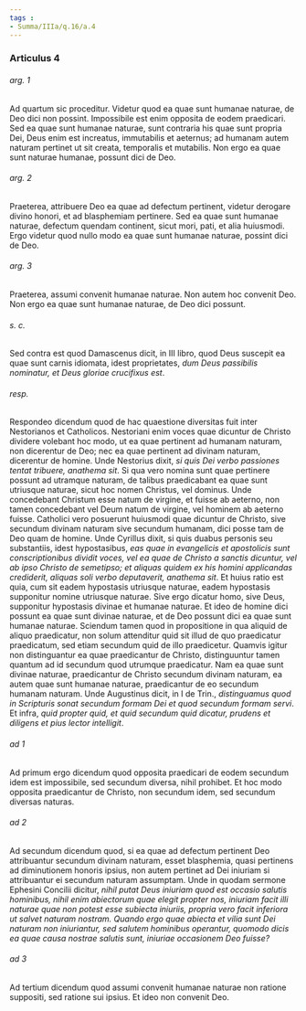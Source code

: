 ```yaml
---
tags : 
- Summa/IIIa/q.16/a.4
---
```


### Articulus 4

###### arg. 1
Ad quartum sic proceditur. Videtur quod ea quae sunt humanae naturae, de Deo dici non possint. Impossibile est enim opposita de eodem praedicari. Sed ea quae sunt humanae naturae, sunt contraria his quae sunt propria Dei, Deus enim est increatus, immutabilis et aeternus; ad humanam autem naturam pertinet ut sit creata, temporalis et mutabilis. Non ergo ea quae sunt naturae humanae, possunt dici de Deo.

###### arg. 2
Praeterea, attribuere Deo ea quae ad defectum pertinent, videtur derogare divino honori, et ad blasphemiam pertinere. Sed ea quae sunt humanae naturae, defectum quendam continent, sicut mori, pati, et alia huiusmodi. Ergo videtur quod nullo modo ea quae sunt humanae naturae, possint dici de Deo.

###### arg. 3
Praeterea, assumi convenit humanae naturae. Non autem hoc convenit Deo. Non ergo ea quae sunt humanae naturae, de Deo dici possunt.

###### s. c.
Sed contra est quod Damascenus dicit, in III libro, quod Deus suscepit ea quae sunt carnis idiomata, idest proprietates, *dum Deus passibilis nominatur, et Deus gloriae crucifixus est*.

###### resp.
Respondeo dicendum quod de hac quaestione diversitas fuit inter Nestorianos et Catholicos. Nestoriani enim voces quae dicuntur de Christo dividere volebant hoc modo, ut ea quae pertinent ad humanam naturam, non dicerentur de Deo; nec ea quae pertinent ad divinam naturam, dicerentur de homine. Unde Nestorius dixit, *si quis Dei verbo passiones tentat tribuere, anathema sit*. Si qua vero nomina sunt quae pertinere possunt ad utramque naturam, de talibus praedicabant ea quae sunt utriusque naturae, sicut hoc nomen Christus, vel dominus. Unde concedebant Christum esse natum de virgine, et fuisse ab aeterno, non tamen concedebant vel Deum natum de virgine, vel hominem ab aeterno fuisse. Catholici vero posuerunt huiusmodi quae dicuntur de Christo, sive secundum divinam naturam sive secundum humanam, dici posse tam de Deo quam de homine. Unde Cyrillus dixit, si quis duabus personis seu substantiis, idest hypostasibus, *eas quae in evangelicis et apostolicis sunt conscriptionibus dividit voces, vel ea quae de Christo a sanctis dicuntur, vel ab ipso Christo de semetipso; et aliquas quidem ex his homini applicandas crediderit, aliquas soli verbo deputaverit, anathema sit*. Et huius ratio est quia, cum sit eadem hypostasis utriusque naturae, eadem hypostasis supponitur nomine utriusque naturae. Sive ergo dicatur homo, sive Deus, supponitur hypostasis divinae et humanae naturae. Et ideo de homine dici possunt ea quae sunt divinae naturae, et de Deo possunt dici ea quae sunt humanae naturae. Sciendum tamen quod in propositione in qua aliquid de aliquo praedicatur, non solum attenditur quid sit illud de quo praedicatur praedicatum, sed etiam secundum quid de illo praedicetur. Quamvis igitur non distinguantur ea quae praedicantur de Christo, distinguuntur tamen quantum ad id secundum quod utrumque praedicatur. Nam ea quae sunt divinae naturae, praedicantur de Christo secundum divinam naturam, ea autem quae sunt humanae naturae, praedicantur de eo secundum humanam naturam. Unde Augustinus dicit, in I de Trin., *distinguamus quod in Scripturis sonat secundum formam Dei et quod secundum formam servi*. Et infra, *quid propter quid, et quid secundum quid dicatur, prudens et diligens et pius lector intelligit*.

###### ad 1
Ad primum ergo dicendum quod opposita praedicari de eodem secundum idem est impossibile, sed secundum diversa, nihil prohibet. Et hoc modo opposita praedicantur de Christo, non secundum idem, sed secundum diversas naturas.

###### ad 2
Ad secundum dicendum quod, si ea quae ad defectum pertinent Deo attribuantur secundum divinam naturam, esset blasphemia, quasi pertinens ad diminutionem honoris ipsius, non autem pertinet ad Dei iniuriam si attribuantur ei secundum naturam assumptam. Unde in quodam sermone Ephesini Concilii dicitur, *nihil putat Deus iniuriam quod est occasio salutis hominibus, nihil enim abiectorum quae elegit propter nos, iniuriam facit illi naturae quae non potest esse subiecta iniuriis, propria vero facit inferiora ut salvet naturam nostram. Quando ergo quae abiecta et vilia sunt Dei naturam non iniuriantur, sed salutem hominibus operantur, quomodo dicis ea quae causa nostrae salutis sunt, iniuriae occasionem Deo fuisse?*

###### ad 3
Ad tertium dicendum quod assumi convenit humanae naturae non ratione suppositi, sed ratione sui ipsius. Et ideo non convenit Deo.

